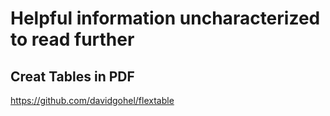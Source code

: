 # Helpful information uncharacterized to read further


## Creat Tables in PDF
https://github.com/davidgohel/flextable










